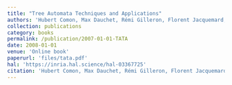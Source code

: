 ```yaml
---
title: "Tree Automata Techniques and Applications"
authors: 'Hubert Comon, Max Dauchet, Rémi Gilleron, Florent Jacquemard, Christoph Löding, Denis Lugiez, Sophie Tison, and Marc Tommasi'
collection: publications
category: books
permalink: /publication/2007-01-01-TATA
date: 2008-01-01
venue: 'Online book'
paperurl: 'files/tata.pdf'
hal: 'https://inria.hal.science/hal-03367725'
citation: 'Hubert Comon, Max Dauchet, Rémi Gilleron, Florent Jacquemard, Christoph Löding, Denis Lugiez, Sophie Tison, and Marc Tommasi, &quot;Tree Automata Techniques and Applications&quot; Online book, 2008.'
---
```


